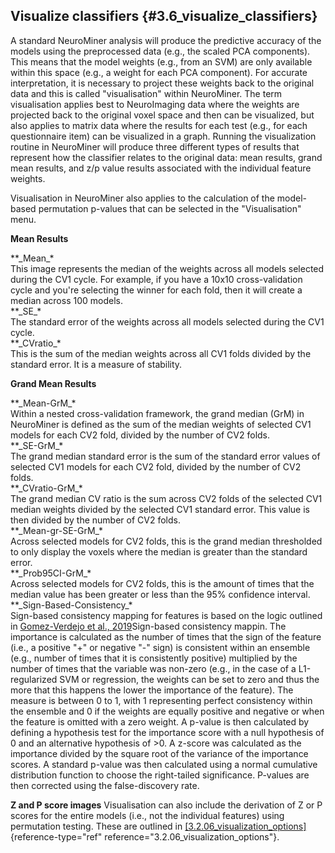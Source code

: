 Visualize classifiers {#3.6_visualize_classifiers}
---------------------

A standard NeuroMiner analysis will produce the predictive accuracy of
the models using the preprocessed data (e.g., the scaled PCA
components). This means that the model weights (e.g., from an SVM) are
only available within this space (e.g., a weight for each PCA
component). For accurate interpretation, it is necessary to project
these weights back to the original data and this is called
\"visualisation\" within NeuroMiner. The term visualisation applies best
to NeuroImaging data where the weights are projected back to the
original voxel space and then can be visualized, but also applies to
matrix data where the results for each test (e.g., for each
questionnaire item) can be visualized in a graph. Running the
visualization routine in NeuroMiner will produce three different types
of results that represent how the classifier relates to the original
data: mean results, grand mean results, and z/p value results associated
with the individual feature weights.

Visualisation in NeuroMiner also applies to the calculation of the
model-based permutation p-values that can be selected in the
\"Visualisation\" menu.

**Mean Results**

\*\*\_Mean\_\*\
This image represents the median of the weights across all models
selected during the CV1 cycle. For example, if you have a 10x10
cross-validation cycle and you're selecting the winner for each fold,
then it will create a median across 100 models.\
\*\*\_SE\_\*\
The standard error of the weights across all models selected during the
CV1 cycle.\
\*\*\_CVratio\_\*\
This is the sum of the median weights across all CV1 folds divided by
the standard error. It is a measure of stability.

**Grand Mean Results**

\*\*\_Mean-GrM\_\*\
Within a nested cross-validation framework, the grand median (GrM) in
NeuroMiner is defined as the sum of the median weights of selected CV1
models for each CV2 fold, divided by the number of CV2 folds.\
\*\*\_SE-GrM\_\*\
The grand median standard error is the sum of the standard error values
of selected CV1 models for each CV2 fold, divided by the number of CV2
folds.\
\*\*\_CVratio-GrM\_\*\
The grand median CV ratio is the sum across CV2 folds of the selected
CV1 median weights divided by the selected CV1 standard error. This
value is then divided by the number of CV2 folds.\
\*\*\_Mean-gr-SE-GrM\_\*\
Across selected models for CV2 folds, this is the grand median
thresholded to only display the voxels where the median is greater than
the standard error.\
\*\*\_Prob95CI-GrM\_\*\
Across selected models for CV2 folds, this is the amount of times that
the median value has been greater or less than the 95% confidence
interval.\
\*\*\_Sign-Based-Consistency\_\*\
Sign-based consistency mapping for features is based on the logic
outlined in [Gomez-Verdejo et al.,
2019](https://www.csie.ntu.edu.tw/~cjlin/libsvm/)Sign-based consistency
mappin. The importance is calculated as the number of times that the
sign of the feature (i.e., a positive \"+\" or negative \"-\" sign) is
consistent within an ensemble (e.g., number of times that it is
consistently positive) multiplied by the number of times that the
variable was non-zero (e.g., in the case of a L1-regularized SVM or
regression, the weights can be set to zero and thus the more that this
happens the lower the importance of the feature). The measure is between
0 to 1, with 1 representing perfect consistency within the ensemble and
0 if the weights are equally positive and negative or when the feature
is omitted with a zero weight. A p-value is then calculated by defining
a hypothesis test for the importance score with a null hypothesis of 0
and an alternative hypothesis of \>0. A z-score was calculated as the
importance divided by the square root of the variance of the importance
scores. A standard p-value was then calculated using a normal cumulative
distribution function to choose the right-tailed significance. P-values
are then corrected using the false-discovery rate.

**Z and P score images** Visualisation can also include the derivation
of Z or P scores for the entire models (i.e., not the individual
features) using permutation testing. These are outlined in
[\[3.2.06_visualization_options\]](#3.2.06_visualization_options){reference-type="ref"
reference="3.2.06_visualization_options"}.
